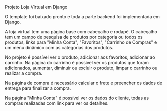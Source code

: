 Projeto Loja Virtual em Django

O template foi baixado pronto e toda a parte backend foi implementada em Django.

A loja virtual tem uma página base com cabeçalho e rodapé. O cabeçalho tem um campo de pesquisa de produtos por categoria ou todos os produtos, links para "Minha Conta", "Favoritos", "Carrinho de Compras" e um menu dinâmico com as categorias dos produtos.

No projeto é possível ver o produto, adicionar aos favoritos, adicionar ao carrinho. Na página do carrinho é possível ver os produtos que foram adicionados, aumentar, diminuir ou excluir o produto, limpar o carrinho ou realizar a compra.

Na página de compra é necessário calcular o frete e preencher os dados de entrega para finalizar a compra.

Na página "Minha Conta" é possível ver os dados do cliente, todas as compras realizadas com link para ver os detalhes.